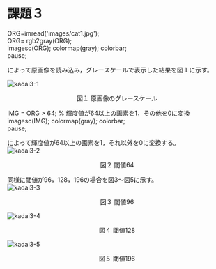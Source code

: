 # 課題３

ORG=imread('images/cat1.jpg');  
ORG= rgb2gray(ORG);  
imagesc(ORG); colormap(gray); colorbar;  
pause;

によって原画像を読み込み，グレースケールで表示した結果を図１に示す。

![kadai3-1](https://github.com/y-ascll/image_processing/blob/master/mdimages/kadai3-1.jpg)
<div align="center">
図１ 原画像のグレースケール  
</div>  


IMG = ORG > 64; % 輝度値が64以上の画素を1，その他を0に変換  
imagesc(IMG); colormap(gray); colorbar;  
pause;  

によって輝度値が64以上の画素を1，それ以外を0に変換する。  
![kadai3-2](https://github.com/y-ascll/image_processing/blob/master/mdimages/kadai3-2.jpg)
<div align="center">
図２ 閾値64  
</div>  


同様に閾値が96，128，196の場合を図3〜図5に示す。  
![kadai3-3](https://github.com/y-ascll/image_processing/blob/master/mdimages/kadai3-3.jpg)
<div align="center">
図３ 閾値96
</div>  

![kadai3-4](https://github.com/y-ascll/image_processing/blob/master/mdimages/kadai3-4.jpg)
<div align="center">
図４ 閾値128 
</div>  

![kadai3-5](https://github.com/y-ascll/image_processing/blob/master/mdimages/kadai3-5.jpg)
<div align="center">
図５ 閾値196
</div>  
